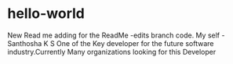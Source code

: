 # hello-world
New Read me adding for the ReadMe -edits branch code.
My self - Santhosha K S
One of the Key developer for the future software industry.Currently Many organizations looking for this Developer

